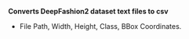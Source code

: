 **Converts DeepFashion2 dataset text files to csv**
- File Path, Width, Height, Class, BBox Coordinates.

